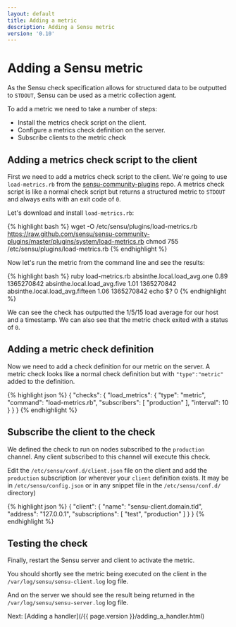 ```yaml
---
layout: default
title: Adding a metric
description: Adding a Sensu metric
version: '0.10'
---
```


# Adding a Sensu metric

As the Sensu check specification allows for structured data to be
outputted to `STDOUT`, Sensu can be used as a metric collection agent.

To add a metric we need to take a number of steps:

* Install the metrics check script on the client.
* Configure a metrics check definition on the server.
* Subscribe clients to the metric check

## Adding a metrics check script to the client

First we need to add a metrics check script to the client. We're going to use `load-metrics.rb` from the
[sensu-community-plugins](https://github.com/sensu/sensu-community-plugins) repo. A metrics check script is like a normal check script but returns a structured metric to `STDOUT` and always exits with an exit code of `0`.

Let's download and install `load-metrics.rb`:

{% highlight bash %}
    wget -O /etc/sensu/plugins/load-metrics.rb https://raw.github.com/sensu/sensu-community-plugins/master/plugins/system/load-metrics.rb
    chmod 755 /etc/sensu/plugins/load-metrics.rb
{% endhighlight %}

Now let's run the metric from the command line and see the results:

{% highlight bash %}
    ruby load-metrics.rb
    absinthe.local.load_avg.one 0.89  1365270842
    absinthe.local.load_avg.five  1.01  1365270842
    absinthe.local.load_avg.fifteen 1.06  1365270842
    echo $?
    0
{% endhighlight %}

We can see the check has outputted the 1/5/15 load average for our host
and a timestamp. We can also see that the metric check exited with a
status of `0`.

## Adding a metric check definition

Now we need to add a check definition for our metric on the server. A metric check looks like a normal check definition but with `"type":"metric"` added to the definition.

{% highlight json %}
{
  "checks": {
    "load_metrics": {
      "type": "metric",
      "command": "load-metrics.rb",
      "subscribers": [
        "production"
      ],
      "interval": 10
    }
  }
}
{% endhighlight %}

## Subscribe the client to the check

We defined the check to run on nodes subscribed to the `production` channel.
Any client subscribed to this channel will execute this check.

Edit the `/etc/sensu/conf.d/client.json` file on the client and add the
`production` subscription (or wherever your `client` definition exists.  It may
be in `/etc/sensu/config.json` or in any snippet file in the
`/etc/sensu/conf.d/` directory)

{% highlight json %}
      {
        "client": {
          "name": "sensu-client.domain.tld",
          "address": "127.0.0.1",
          "subscriptions": [ "test", "production" ]
        }
      }
  {% endhighlight %}

## Testing the check

Finally, restart the Sensu server and client to activate the metric. 

You should shortly see the metric being executed on the client in the
`/var/log/sensu/sensu-client.log` log file.

And on the server we should see the result being returned in the
`/var/log/sensu/sensu-server.log` log file.

Next: [Adding a handler](/{{ page.version }}/adding_a_handler.html)
